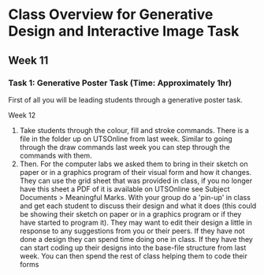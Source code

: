 # Class Overview for Generative Design and Interactive Image Task

## Week 11
### Task 1: Generative Poster Task (Time: Approximately 1hr)
First of all you will be leading students through a generative poster task. 


Week 12
1. Take students through the colour, fill and stroke commands. There is a file in the folder up on UTSOnline from last week. Similar to going through the draw commands last week you can step through the commands with them.
1. Then. For the computer labs we asked them to bring in their  sketch on paper or in a graphics program of their visual form and how it changes. They can use the grid sheet that was provided in class, if you no longer have this sheet a PDF of it is available on UTSOnline see Subject Documents > Meaningful Marks. 
With your group do a 'pin-up' in class and get each student to discuss their design and what it does (this could be showing their sketch on paper or in a graphics program or if they have started to program it). They may want to edit their design a little in response to any suggestions from you or their peers. 
If they have not done a design they can spend time doing one in class. If they have they can start coding up their designs into the base-file structure from last week.
You can then spend the rest of class helping them to code their forms
